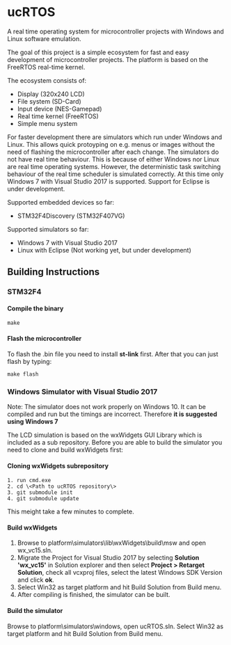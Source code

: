 # ucRTOS
A real time operating system for microcontroller projects with Windows and Linux software emulation.

The goal of this project is a simple ecosystem for fast and easy development of microcontroller projects. The platform is based on the FreeRTOS real-time kernel.

The ecosystem consists of:
* Display (320x240 LCD)
* File system (SD-Card)
* Input device (NES-Gamepad)
* Real time kernel (FreeRTOS)
* Simple menu system

For faster development there are simulators which run under Windows and Linux. This allows quick protoyping on e.g. menus or images without the need of flashing the microcontroller after each change. The simulators do not have real time behaviour. This is because of either Windows nor Linux are real time operating systems. However, the deterministic task switching behaviour of the real time scheduler is simulated correctly. At this time only Windows 7 with Visual Studio 2017 is supported. Support for Eclipse is under development.

Supported embedded devices so far:
* STM32F4Discovery (STM32F407VG)

Supported simulators so far:
* Windows 7 with Visual Studio 2017
* Linux with Eclipse (Not working yet, but under development)

## Building Instructions

### STM32F4

#### Compile the binary
```
make
```

#### Flash the microcontroller

To flash the .bin file you need to install **st-link** first.
After that you can just flash by typing:

```
make flash
```

### Windows Simulator with Visual Studio 2017

Note: The simulator does not work properly on Windows 10. It can be compiled and run but the timings are incorrect. Therefore **it is suggested using Windows 7**

The LCD simulation is based on the wxWidgets GUI Library which is included as a sub repository. Before you are able to build the simulator you need to clone and build wxWidgets first:

#### Cloning wxWidgets subrepository
```
1. run cmd.exe
2. cd \<Path to ucRTOS repository\>
3. git submodule init
4. git submodule update
```

This meight take a few minutes to complete.

#### Build wxWidgets

1. Browse to platform\simulators\lib\wxWidgets\build\msw and open wx_vc15.sln. 
2. Migrate the Project for Visual Studio 2017 by selecting **Solution 'wx_vc15'** in Solution explorer and then select **Project > Retarget Solution**, check all vcxproj files, select the latest Windows SDK Version and click **ok**.
3. Select Win32 as target platform and hit Build Solution from Build menu.
4. After compiling is finished, the simulator can be built.

#### Build the simulator

Browse to platform\simulators\windows, open ucRTOS.sln. Select Win32 as target platform and hit Build Solution from Build menu.
